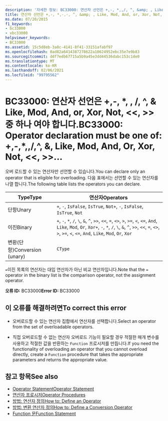 ```yaml
---
description: '자세한 정보: BC33000: 연산자 선언은 +,-, *,,/, ^, &amp; , Like, Mod, And, or, Xor, Not,  <<,  >> 중 하나 여야 합니다.'
title: 연산자 선언은 +,-, *,-,-, ^, &amp; , Like, Mod, And, or, Xor, Not,  <<,  >>, =,  <>, <, <=, >, >=, CType, IsTrue, IsFalse 중 하나 여야 합니다.
ms.date: 07/20/2015
f1_keywords:
- bc33000
- vbc33000
helpviewer_keywords:
- BC33000
ms.assetid: 15c5d8eb-3a8c-4141-8f41-33151afabf97
ms.openlocfilehash: 0ad82a6414387278622a10624952ebc35e7e9b83
ms.sourcegitcommit: ddf7edb67715a5b9a45e3dd44536dabc153c1de0
ms.translationtype: MT
ms.contentlocale: ko-KR
ms.lasthandoff: 02/06/2021
ms.locfileid: "99795562"
---
```

# <a name="bc33000-operator-declaration-must-be-one-of----amp-like-mod-and-or-xor-not--"></a><span data-ttu-id="bb79d-103">BC33000: 연산자 선언은 +,-, \*, \, /, ^, &amp; Like, Mod, And, or, Xor, Not, \<\<, >> 중 하나 여야 합니다.</span><span class="sxs-lookup"><span data-stu-id="bb79d-103">BC33000: Operator declaration must be one of:  +,-,\*,\,/,^, &amp;, Like, Mod, And, Or, Xor, Not, \<\<, >>...</span></span>

<span data-ttu-id="bb79d-104">오버 로드할 수 있는 연산자만 선언할 수 있습니다.</span><span class="sxs-lookup"><span data-stu-id="bb79d-104">You can declare only an operator that is eligible for overloading.</span></span> <span data-ttu-id="bb79d-105">다음 표에서는 선언할 수 있는 연산자를 나열 합니다.</span><span class="sxs-lookup"><span data-stu-id="bb79d-105">The following table lists the operators you can declare.</span></span>

|<span data-ttu-id="bb79d-106">Type</span><span class="sxs-lookup"><span data-stu-id="bb79d-106">Type</span></span>|<span data-ttu-id="bb79d-107">연산자</span><span class="sxs-lookup"><span data-stu-id="bb79d-107">Operators</span></span>|
|----------|---------------|
|<span data-ttu-id="bb79d-108">단항</span><span class="sxs-lookup"><span data-stu-id="bb79d-108">Unary</span></span>|<span data-ttu-id="bb79d-109">`+`, `-`, `IsFalse`, `IsTrue`, `Not`</span><span class="sxs-lookup"><span data-stu-id="bb79d-109">`+`, `-`, `IsFalse`, `IsTrue`, `Not`</span></span>|
|<span data-ttu-id="bb79d-110">이진</span><span class="sxs-lookup"><span data-stu-id="bb79d-110">Binary</span></span>|<span data-ttu-id="bb79d-111">`+`, `-`, `*`, `/`, `\`, `&`, `^`, `>>`, `<<`, `=`, `<>`, `>`, `>=`, `<`, `<=`, `And`, `Like`, `Mod`, `Or`, `Xor`</span><span class="sxs-lookup"><span data-stu-id="bb79d-111">`+`, `-`, `*`, `/`, `\`, `&`, `^`, `>>`, `<<`, `=`, `<>`, `>`, `>=`, `<`, `<=`, `And`, `Like`, `Mod`, `Or`, `Xor`</span></span>|
|<span data-ttu-id="bb79d-112">변환(단항)</span><span class="sxs-lookup"><span data-stu-id="bb79d-112">Conversion (unary)</span></span>|`CType`|

 <span data-ttu-id="bb79d-113">`=`이진 목록의 연산자는 대입 연산자가 아닌 비교 연산자입니다.</span><span class="sxs-lookup"><span data-stu-id="bb79d-113">Note that the `=` operator in the binary list is the comparison operator, not the assignment operator.</span></span>

 <span data-ttu-id="bb79d-114">**오류 ID:** BC33000</span><span class="sxs-lookup"><span data-stu-id="bb79d-114">**Error ID:** BC33000</span></span>

## <a name="to-correct-this-error"></a><span data-ttu-id="bb79d-115">이 오류를 해결하려면</span><span class="sxs-lookup"><span data-stu-id="bb79d-115">To correct this error</span></span>

- <span data-ttu-id="bb79d-116">오버로드할 수 있는 연산자 집합에서 연산자를 선택합니다.</span><span class="sxs-lookup"><span data-stu-id="bb79d-116">Select an operator from the set of overloadable operators.</span></span>

- <span data-ttu-id="bb79d-117">직접 오버로드할 수 없는 연산자 오버로드 기능이 필요할 경우 적절한 매개 변수를 사용하고 적절한 값을 반환하는 `Function` 프로시저를 만듭니다.</span><span class="sxs-lookup"><span data-stu-id="bb79d-117">If you need the functionality of overloading an operator that you cannot overload directly, create a `Function` procedure that takes the appropriate parameters and returns the appropriate value.</span></span>

## <a name="see-also"></a><span data-ttu-id="bb79d-118">참고 항목</span><span class="sxs-lookup"><span data-stu-id="bb79d-118">See also</span></span>

- [<span data-ttu-id="bb79d-119">Operator Statement</span><span class="sxs-lookup"><span data-stu-id="bb79d-119">Operator Statement</span></span>](../statements/operator-statement.md)
- [<span data-ttu-id="bb79d-120">연산자 프로시저</span><span class="sxs-lookup"><span data-stu-id="bb79d-120">Operator Procedures</span></span>](../../programming-guide/language-features/procedures/operator-procedures.md)
- [<span data-ttu-id="bb79d-121">방법: 연산자 정의</span><span class="sxs-lookup"><span data-stu-id="bb79d-121">How to: Define an Operator</span></span>](../../programming-guide/language-features/procedures/how-to-define-an-operator.md)
- [<span data-ttu-id="bb79d-122">방법: 변환 연산자 정의</span><span class="sxs-lookup"><span data-stu-id="bb79d-122">How to: Define a Conversion Operator</span></span>](../../programming-guide/language-features/procedures/how-to-define-a-conversion-operator.md)
- [<span data-ttu-id="bb79d-123">Function 문</span><span class="sxs-lookup"><span data-stu-id="bb79d-123">Function Statement</span></span>](../statements/function-statement.md)

